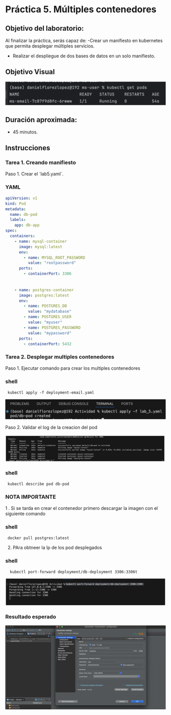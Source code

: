 # Práctica 5. Múltiples contenedores

## Objetivo del laboratorio:
Al finalizar la práctica, serás capaz de:
-Crear un manifiesto en kubernetes que permita desplegar múltiples servicios.
- Realizar el despliegue de dos bases de datos en un solo manifiesto.

## Objetivo Visual

![diagrama1](../images/Capitulo2/cap2_obt_final.png)

## Duración aproximada:
- 45 minutos.
  
## Instrucciones
### Tarea 1. Creando manifiesto

Paso 1. Crear el ´lab5.yaml´.

### YAML
```YAML
apiVersion: v1
kind: Pod
metadata:
  name: db-pod
  labels:
    app: db-app
spec:
  containers:
    - name: mysql-container
      image: mysql:latest
      env:
        - name: MYSQL_ROOT_PASSWORD
          value: "rootpassword"
      ports:
        - containerPort: 3306


    - name: postgres-container
      image: postgres:latest
      env:
        - name: POSTGRES_DB
          value: "mydatabase"
        - name: POSTGRES_USER
          value: "myuser"
        - name: POSTGRES_PASSWORD
          value: "mypassword"
      ports:
        - containerPort: 5432
```

### Tarea 2. Desplegar multiples contenedores

Paso 1. Ejecutar comando para crear los multiples contenedores

### shell
```shell
 kubectl apply -f deployment-email.yaml
```

![diagrama1](../images/Capitulo5/Cap5_run_deploy.png)

Paso 2. Validar el log de la creacion del pod

![diagrama1](../images/Capitulo5/Cap5_run_deploy_1.png)

### shell
```shell
 kubectl describe pod db-pod
```

### NOTA IMPORTANTE

1 . Si se tarda en crear el contenedor primero descargar la imagen con el siguiente comando
### shell
```shell
 docker pull postgres:latest
```

2. PAra obtneer la Ip de los pod desplegados

### shell
```shell
  kubectl port-forward deployment/db-deployment 3306:3306t
```
![diagrama1](../images/Capitulo5/Cap5_run_deploy_2.png)
### Resultado esperado

![diagrama1](../images/Capitulo5/Cap5_esperado.png)
